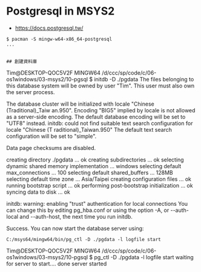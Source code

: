 # Postgresql in MSYS2

* https://docs.postgresql.tw/

```
$ pacman -S mingw-w64-x86_64-postgresql
...


## 創建資料庫

```
Tim@DESKTOP-QOC5V2F MINGW64 /d/ccc/sp/code/c/06-os1windows/03-msys2/10-pgsql
$ initdb -D ./pgdata
The files belonging to this database system will be owned by user "Tim".
This user must also own the server process.

The database cluster will be initialized with locale "Chinese (Traditional)_Taiw
an.950".
Encoding "BIG5" implied by locale is not allowed as a server-side encoding.
The default database encoding will be set to "UTF8" instead.
initdb: could not find suitable text search configuration for locale "Chinese (T
raditional)_Taiwan.950"
The default text search configuration will be set to "simple".

Data page checksums are disabled.

creating directory ./pgdata ... ok
creating subdirectories ... ok
selecting dynamic shared memory implementation ... windows
selecting default max_connections ... 100
selecting default shared_buffers ... 128MB
selecting default time zone ... Asia/Taipei
creating configuration files ... ok
running bootstrap script ... ok
performing post-bootstrap initialization ... ok
syncing data to disk ... ok

initdb: warning: enabling "trust" authentication for local connections
You can change this by editing pg_hba.conf or using the option -A, or
--auth-local and --auth-host, the next time you run initdb.

Success. You can now start the database server using:

    C:/msys64/mingw64/bin/pg_ctl -D ./pgdata -l logfile start


Tim@DESKTOP-QOC5V2F MINGW64 /d/ccc/sp/code/c/06-os1windows/03-msys2/10-pgsql
$ pg_ctl -D ./pgdata -l logfile start
waiting for server to start.... done
server started

```

